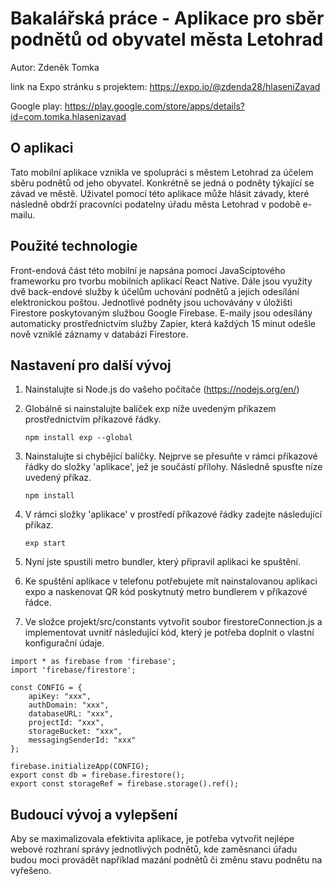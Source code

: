 # Bakalářská práce - Aplikace pro sběr podnětů od obyvatel města Letohrad
Autor: Zdeněk Tomka

link na Expo stránku s projektem:
https://expo.io/@zdenda28/hlaseniZavad

Google play:
https://play.google.com/store/apps/details?id=com.tomka.hlasenizavad

## O aplikaci
Tato mobilní aplikace vznikla ve spolupráci s městem Letohrad za účelem sběru podnětů od jeho obyvatel. Konkrétně se jedná o podněty týkající se závad ve městě. Uživatel pomocí této aplikace může hlásit závady, které následně obdrží pracovníci podatelny úřadu města Letohrad v podobě e-mailu.

## Použité technologie
Front-endová část této mobilní je napsána pomocí JavaSciptového frameworku pro tvorbu mobilních aplikací React Native. Dále jsou využity dvě back-endové služby k účelům uchování podnětů a jejich odesílání elektronickou poštou. Jednotlivé podněty jsou uchovávány v úložišti Firestore poskytovaným službou Google Firebase. E-maily jsou odesílány automaticky prostřednictvím služby Zapier, která každých 15 minut odešle nově vzniklé záznamy v databázi Firestore.

## Nastavení pro další vývoj
1) Nainstalujte si Node.js do vašeho počítače (https://nodejs.org/en/)

2) Globálně si nainstalujte balíček exp níže uvedeným příkazem 
   prostřednictvím příkazové řádky.
	```
	npm install exp --global
	```
3) Nainstalujte si chybějící balíčky. Nejprve se přesuňte v rámci příkazové
   řádky do složky 'aplikace', jež je součástí přílohy. Následně spusťte níze 
   uvedený příkaz.
	```
	npm install
	```
4) V rámci složky 'aplikace' v prostředí příkazové řádky zadejte následující příkaz.
	```
	exp start
	```
5) Nyní jste spustili metro bundler, který připravil aplikaci ke spuštění.

6) Ke spuštění aplikace v telefonu potřebujete mít nainstalovanou aplikaci expo a naskenovat
   QR kód poskytnutý metro bundlerem v příkazové řádce.
   
7) Ve složce projekt/src/constants vytvořit soubor firestoreConnection.js a implementovat uvnitř následující kód, který je potřeba doplnit o vlastní konfigurační údaje.

```
import * as firebase from 'firebase';
import 'firebase/firestore';

const CONFIG = {
    apiKey: "xxx",
    authDomain: "xxx",
    databaseURL: "xxx",
    projectId: "xxx",
    storageBucket: "xxx",
    messagingSenderId: "xxx"
};

firebase.initializeApp(CONFIG);
export const db = firebase.firestore();
export const storageRef = firebase.storage().ref();
```
## Budoucí vývoj a vylepšení
Aby se maximalizovala efektivita aplikace, je potřeba vytvořit nejlépe webové rozhraní správy jednotlivých podnětů, kde zaměsnanci úřadu budou moci provádět například mazání podnětů či změnu stavu podnětu na vyřešeno.
